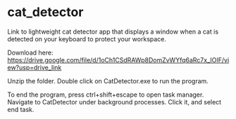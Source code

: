 # cat_detector
Link to lightweight cat detector app that displays a window when a cat is detected on your keyboard to protect your workspace.

Download here: https://drive.google.com/file/d/1oCh1CSdRAWp8DomZvWYfq6aRc7x_IOIF/view?usp=drive_link

Unzip the folder. Double click on CatDetector.exe to run the program.

To end the program, press ctrl+shift+escape to open task manager. Navigate to CatDetector under
background processes. Click it, and select end task.
